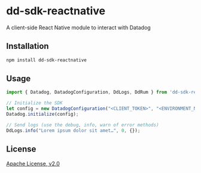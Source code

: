 # dd-sdk-reactnative

A client-side React Native module to interact with Datadog

## Installation

```sh
npm install dd-sdk-reactnative
```

## Usage

```js
import { Datadog, DatadogConfiguration, DdLogs, DdRum } from 'dd-sdk-reactnative';

// Initialize the SDK
let config = new DatadogConfiguration("<CLIENT_TOKEN>", "<ENVIRONMENT_NAME>", "<RUM_APPLICATION_ID>");
Datadog.initialize(config);

// Send logs (use the debug, info, warn of error methods)
DdLogs.info("Lorem ipsum dolor sit amet…", 0, {});
```

## License

[Apache License, v2.0](LICENSE)
